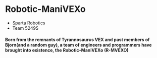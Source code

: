 # Robotic-ManiVEXo

- Sparta Robotics
- Team 5249S
#### Born from the remnants of Tyrannosaurus VEX and past members of Bjorn(and a random guy), a team of engineers and programmers have brought into existence, the Robotic-ManiVEXo (R-MVEXO)
